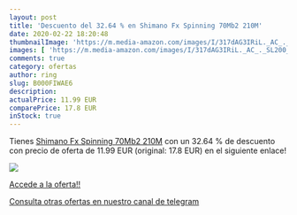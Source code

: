 ```yaml
---
layout: post
title: 'Descuento del 32.64 % en Shimano Fx Spinning 70Mb2 210M'
date: 2020-02-22 18:20:48
thumbnailImage: 'https://m.media-amazon.com/images/I/317dAG3IRiL._AC_._SL200_.jpg'
images: [ 'https://m.media-amazon.com/images/I/317dAG3IRiL._AC_._SL200_.jpg' ]
comments: true
category: ofertas
author: ring
slug: B000FIWAE6
description:
actualPrice: 11.99 EUR
comparePrice: 17.8 EUR
inStock: true
---
```


Tienes [Shimano Fx Spinning 70Mb2 210M](https://www.amazon.com/dp/B000FIWAE6/?tag=redken08-20) con un 32.64 % de descuento con precio de oferta de 11.99 EUR (original: 17.8 EUR) en el siguiente enlace!

[![](https://m.media-amazon.com/images/I/317dAG3IRiL._AC_._SL200_.jpg)](https://www.amazon.com/dp/B000FIWAE6/?tag=redken08-20)

[Accede a la oferta!!](https://www.amazon.com/dp/B000FIWAE6/?tag=redken08-20)

[Consulta otras ofertas en nuestro canal de telegram](https://t.me/s/ofertas25)
